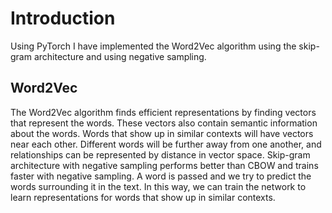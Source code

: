 # Introduction

Using PyTorch I have implemented the Word2Vec algorithm using the skip-gram architecture and using negative sampling.

## Word2Vec

The Word2Vec algorithm finds efficient representations by finding vectors that represent the words. These vectors also contain semantic information about the words. Words that show up in similar contexts will have vectors near each other. Different words will be further away from one another, and relationships can be represented by distance in vector space. Skip-gram architecture with negative sampling performs better than CBOW and trains faster with negative sampling. A word is passed and we try to predict the words surrounding it in the text. In this way, we can train the network to learn representations for words that show up in similar contexts.

